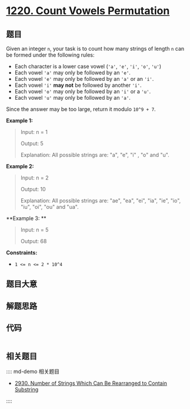 # [1220. Count Vowels Permutation](https://leetcode.com/problems/count-vowels-permutation)

## 题目

Given an integer `n`, your task is to count how many strings of length `n` can
be formed under the following rules:

  * Each character is a lower case vowel (`'a'`, `'e'`, `'i'`, `'o'`, `'u'`)
  * Each vowel `'a'` may only be followed by an `'e'`.
  * Each vowel `'e'` may only be followed by an `'a'` or an `'i'`.
  * Each vowel `'i'` **may not** be followed by another `'i'`.
  * Each vowel `'o'` may only be followed by an `'i'` or a `'u'`.
  * Each vowel `'u'` may only be followed by an `'a'`.

Since the answer may be too large, return it modulo `10^9 + 7`.



**Example 1:**

> Input: n = 1
> 
> Output: 5
> 
> Explanation: All possible strings are: "a", "e", "i" , "o" and "u".

**Example 2:**

> Input: n = 2
> 
> Output: 10
> 
> Explanation: All possible strings are: "ae", "ea", "ei", "ia", "ie", "io", "iu", "oi", "ou" and "ua".

**Example 3:  **

> Input: n = 5
> 
> Output: 68



**Constraints:**

  * `1 <= n <= 2 * 10^4`


## 题目大意

## 解题思路

## 代码

```javascript

```

## 相关题目

:::: md-demo 相关题目
- [2930. Number of Strings Which Can Be Rearranged to Contain Substring](https://leetcode.com/problems/number-of-strings-which-can-be-rearranged-to-contain-substring)

::::
